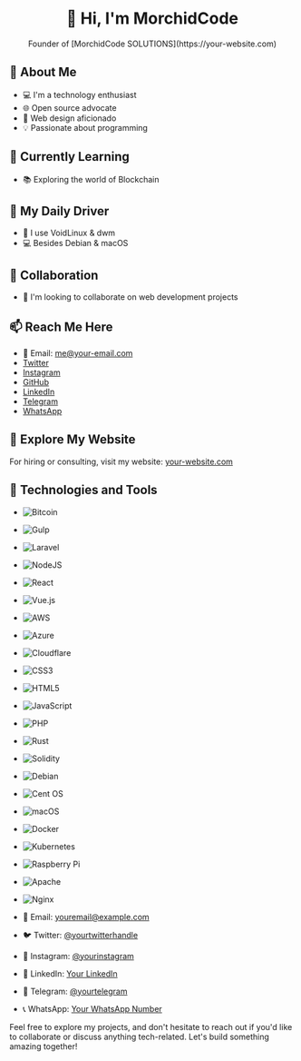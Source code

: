 <div align="center">
    <h1>👋 Hi, I'm MorchidCode</h1>
    <p>Founder of [MorchidCode SOLUTIONS](https://your-website.com)</p>
</div>

## 👀 About Me

- 💻 I'm a technology enthusiast
- 🌐 Open source advocate
- 🎨 Web design aficionado
- 💡 Passionate about programming

## 🌱 Currently Learning

- 📚 Exploring the world of Blockchain

## 🫡 My Daily Driver

- 🐧 I use VoidLinux & dwm
- 💻 Besides Debian & macOS

## 💞 Collaboration

- 💼 I'm looking to collaborate on web development projects

## 📫 Reach Me Here

- 📧 Email: [me@your-email.com](mailto:me@your-email.com)
- [Twitter](https://twitter.com/yourtwitterhandle)
- [Instagram](https://instagram.com/yourinstagram)
- [GitHub](https://github.com/yourgithub)
- [LinkedIn](https://linkedin.com/in/yourlinkedin)
- [Telegram](https://t.me/yourtelegram)
- [WhatsApp](https://wa.me/yourphonenumber)

## 🚀 Explore My Website

For hiring or consulting, visit my website: [your-website.com](https://your-website.com)

## 🔧 Technologies and Tools

- ![Bitcoin](https://img.shields.io/badge/Bitcoin-000?style=for-the-badge&logo=bitcoin&logoColor=white)
- ![Gulp](https://img.shields.io/badge/GULP-%23CF4647?style=for-the-badge&logo=gulp&logoColor=white)
- ![Laravel](https://img.shields.io/badge/laravel-%23FF2D20?style=for-the-badge&logo=laravel&logoColor=white)
- ![NodeJS](https://img.shields.io/badge/node.js-6DA55F?style=for-the-badge&logo=node.js&logoColor=white)
- ![React](https://img.shields.io/badge/react-%2320232a?style=for-the-badge&logo=react&logoColor=%2361DAFB)
- ![Vue.js](https://img.shields.io/badge/vuejs-%2335495e?style=for-the-badge&logo=vuedotjs&logoColor=%234FC08D)
- ![AWS](https://img.shields.io/badge/AWS-%23FF9900?style=for-the-badge&logo=amazon-aws&logoColor=white)
- ![Azure](https://img.shields.io/badge/azure-%230072C6?style=for-the-badge&logo=microsoftazure&logoColor=white)
- ![Cloudflare](https://img.shields.io/badge/Cloudflare-F38020?style=for-the-badge&logo=Cloudflare&logoColor=white)
- ![CSS3](https://img.shields.io/badge/css3-%231572B6?style=for-the-badge&logo=css3&logoColor=white)
- ![HTML5](https://img.shields.io/badge/html5-%23E34F26?style=for-the-badge&logo=html5&logoColor=white)
- ![JavaScript](https://img.shields.io/badge/javascript-%23323330?style=for-the-badge&logo=javascript&logoColor=%23F7DF1E)
- ![PHP](https://img.shields.io/badge/php-%23777BB4?style=for-the-badge&logo=php&logoColor=white)
- ![Rust](https://img.shields.io/badge/rust-%23000000?style=for-the-badge&logo=rust&logoColor=white)
- ![Solidity](https://img.shields.io/badge/Solidity-%23363636?style=for-the-badge&logo=solidity&logoColor=white)
- ![Debian](https://img.shields.io/badge/Debian-D70A53?style=for-the-badge&logo=debian&logoColor=white)
- ![Cent OS](https://img.shields.io/badge/cent%20os-002260?style=for-the-badge&logo=centos&logoColor=F0F0F0)
- ![macOS](https://img.shields.io/badge/mac%20os-000000?style=for-the-badge&logo=macos&logoColor=F0F0F0)
- ![Docker](https://img.shields.io/badge/docker-%230db7ed?style=for-the-badge&logo=docker&logoColor=white)
- ![Kubernetes](https://img.shields.io/badge/kubernetes-%23326ce5?style=for-the-badge&logo=kubernetes&logoColor=white)
- ![Raspberry Pi](https://img.shields.io/badge/-RaspberryPi-C51A4A?style=for-the-badge&logo=Raspberry-Pi)
- ![Apache](https://img.shields.io/badge/apache-%23D42029?style=for-the-badge&logo=apache&logoColor=white)
- ![Nginx](https://img.shields.io/badge/nginx-%23009639?style=for-the-badge&logo=nginx&logoColor=white)

- 📧 Email: youremail@example.com
- 🐦 Twitter: [@yourtwitterhandle](https://twitter.com/yourtwitterhandle)
- 📸 Instagram: [@yourinstagram](https://instagram.com/yourinstagram)
- 💼 LinkedIn: [Your LinkedIn](https://linkedin.com/in/yourlinkedin)
- 💬 Telegram: [@yourtelegram](https://t.me/yourtelegram)
- 📞 WhatsApp: [Your WhatsApp Number](https://wa.me/yourphonenumber)

Feel free to explore my projects, and don't hesitate to reach out if you'd like to collaborate or discuss anything tech-related. Let's build something amazing together!
